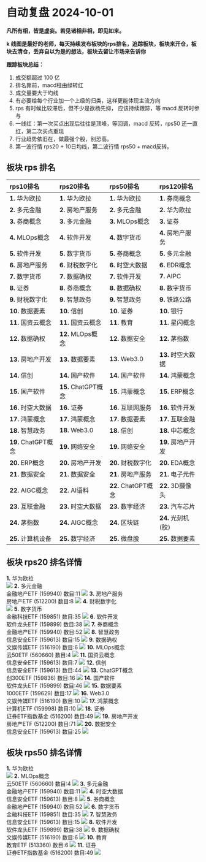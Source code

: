 # 自动复盘 2024-10-01

**凡所有相，皆是虚妄。若见诸相非相，即见如来。**

**k 线图是最好的老师，每天持续发布板块的rps排名，追踪板块，板块来开仓，板块去清仓，丢弃自以为是的想法，板块去留让市场来告诉你**
        
**跟踪板块总结：**
1. 成交额超过 100 亿
2. 排名靠前，macd柱由绿转红
3. 成交量要大于均线
4. 有必要给每个行业加一个上级的归类，这样更能体现主流方向
5. rps 有时候比较滞后，但不少是欲杨先抑， 应该持续跟踪，等 macd 反转时参与
6. 一线红：第一次买点出现后往往是顶峰，等回调，macd 反转，rps50 还一直红，第二次买点重现
7. 行业趋势依旧在，做最强个股，别恐高。
8. 第一波行情 rps20 + 10日均线，第二波行情 rps50 + macd反转。
        
## 板块 rps 排名
| rps10排名           | rps20排名           | rps50排名           | rps120排名         |
|:--------------------|:--------------------|:--------------------|:-------------------|
| **1.** 华为欧拉     | **1.** 华为欧拉     | **1.** 华为欧拉     | **1.** 券商概念    |
| **2.** 多元金融     | **2.** 房地产服务   | **2.** 多元金融     | **2.** 华为欧拉    |
| **3.** 券商概念     | **3.** 多元金融     | **3.** MLOps概念    | **3.** 证券        |
| **4.** MLOps概念    | **4.** 软件开发     | **4.** 数字货币     | **4.** 房地产服务  |
| **5.** 软件开发     | **5.** 数字货币     | **5.** 券商概念     | **5.** 多元金融    |
| **6.** 房地产服务   | **6.** 财税数字化   | **6.** 时空大数据   | **6.** EDR概念     |
| **7.** 数字货币     | **7.** 数据确权     | **7.** 软件开发     | **7.** AIPC        |
| **8.** 证券         | **8.** 券商概念     | **8.** 数据确权     | **8.** 数字货币    |
| **9.** 财税数字化   | **9.** 智慧政务     | **9.** 智慧政务     | **9.** 铁路公路    |
| **10.** 数据要素    | **10.** 信创        | **10.** 证券        | **10.** 银行       |
| **11.** 国资云概念  | **11.** 国资云概念  | **11.** 教育        | **11.** 星闪概念   |
| **12.** 数据确权    | **12.** MLOps概念   | **12.** 数据安全    | **12.** 茅指数     |
| **13.** 房地产开发  | **13.** 数据要素    | **13.** Web3.0      | **13.** 时空大数据 |
| **14.** 信创        | **14.** 国产软件    | **14.** 国产软件    | **14.** 鸿蒙概念   |
| **15.** 国产软件    | **15.** ChatGPT概念 | **15.** 鸿蒙概念    | **15.** ERP概念    |
| **16.** 时空大数据  | **16.** 证券        | **16.** 互联网服务  | **16.** 软件开发   |
| **17.** 鸿蒙概念    | **17.** 鸿蒙概念    | **17.** 数据要素    | **17.** 互联金融   |
| **18.** 智慧政务    | **18.** Web3.0      | **18.** 信创        | **18.** 中芯概念   |
| **19.** ChatGPT概念 | **19.** 网络安全    | **19.** 网络安全    | **19.** 房地产开发 |
| **20.** ERP概念     | **20.** 房地产开发  | **20.** 财税数字化  | **20.** EDA概念    |
| **21.** 数据安全    | **21.** 数据安全    | **21.** 房地产服务  | **21.** 电子元件   |
| **22.** AIGC概念    | **22.** AI语料      | **22.** ChatGPT概念 | **22.** 3D摄像头   |
| **23.** 互联金融    | **23.** 时空大数据  | **23.** 数字经济    | **23.** 汽车芯片   |
| **24.** 茅指数      | **24.** AIGC概念    | **24.** 区块链      | **24.** 光刻机(胶) |
| **25.** 计算机设备  | **25.** 数字经济    | **25.** 微盘股      | **25.** 数据要素   |
## 板块 rps20 排名详情
**1.** 华为欧拉<br/>
 ![](https://sykent-blog-image.oss-cn-beijing.aliyuncs.com/quant/image/2024/10/1727769733300-tmp.jpg)
**2.** 多元金融<br/>金融地产ETF (159940) 数目:11
 ![](https://sykent-blog-image.oss-cn-beijing.aliyuncs.com/quant/image/2024/10/1727769734987-tmp.jpg)
**3.** 房地产服务<br/>房地产ETF (512200) 数目:8
 ![](https://sykent-blog-image.oss-cn-beijing.aliyuncs.com/quant/image/2024/10/1727769736143-tmp.jpg)
**4.** 财税数字化<br/>
 ![](https://sykent-blog-image.oss-cn-beijing.aliyuncs.com/quant/image/2024/10/1727769736847-tmp.jpg)
**5.** 数字货币<br/>金融科技ETF (159851) 数目:35
 ![](https://sykent-blog-image.oss-cn-beijing.aliyuncs.com/quant/image/2024/10/1727769737861-tmp.jpg)
**6.** 软件开发<br/>软件龙头ETF (159899) 数目:38
 ![](https://sykent-blog-image.oss-cn-beijing.aliyuncs.com/quant/image/2024/10/1727769738974-tmp.jpg)
**7.** 券商概念<br/>金融地产ETF (159940) 数目:52
 ![](https://sykent-blog-image.oss-cn-beijing.aliyuncs.com/quant/image/2024/10/1727769739996-tmp.jpg)
**8.** 智慧政务<br/>信息安全ETF (159613) 数目:15
 ![](https://sykent-blog-image.oss-cn-beijing.aliyuncs.com/quant/image/2024/10/1727769741027-tmp.jpg)
**9.** 数据确权<br/>文娱传媒ETF (516190) 数目:6
 ![](https://sykent-blog-image.oss-cn-beijing.aliyuncs.com/quant/image/2024/10/1727769742046-tmp.jpg)
**10.** MLOps概念<br/>云50ETF (560660) 数目:4
 ![](https://sykent-blog-image.oss-cn-beijing.aliyuncs.com/quant/image/2024/10/1727769743079-tmp.jpg)
**11.** 国资云概念<br/>信息安全ETF (159613) 数目:7
 ![](https://sykent-blog-image.oss-cn-beijing.aliyuncs.com/quant/image/2024/10/1727769744136-tmp.jpg)
**12.** 信创<br/>信息安全ETF (159613) 数目:44
 ![](https://sykent-blog-image.oss-cn-beijing.aliyuncs.com/quant/image/2024/10/1727769745182-tmp.jpg)
**13.** ChatGPT概念<br/>创300ETF (159836) 数目:16
 ![](https://sykent-blog-image.oss-cn-beijing.aliyuncs.com/quant/image/2024/10/1727769746260-tmp.jpg)
**14.** 国产软件<br/>软件龙头ETF (159899) 数目:46
 ![](https://sykent-blog-image.oss-cn-beijing.aliyuncs.com/quant/image/2024/10/1727769747378-tmp.jpg)
**15.** 数据要素<br/>1000ETF (159629) 数目:17
 ![](https://sykent-blog-image.oss-cn-beijing.aliyuncs.com/quant/image/2024/10/1727769748362-tmp.jpg)
**16.** Web3.0<br/>文娱传媒ETF (516190) 数目:10
 ![](https://sykent-blog-image.oss-cn-beijing.aliyuncs.com/quant/image/2024/10/1727769749402-tmp.jpg)
**17.** 鸿蒙概念<br/>计算机ETF (159998) 数目:10
 ![](https://sykent-blog-image.oss-cn-beijing.aliyuncs.com/quant/image/2024/10/1727769750893-tmp.jpg)
**18.** 证券<br/>证券ETF指数基金 (516200) 数目:49
 ![](https://sykent-blog-image.oss-cn-beijing.aliyuncs.com/quant/image/2024/10/1727769752242-tmp.jpg)
**19.** 房地产开发<br/>房地产ETF (512200) 数目:71
 ![](https://sykent-blog-image.oss-cn-beijing.aliyuncs.com/quant/image/2024/10/1727769753479-tmp.jpg)
**20.** 数据安全<br/>信息安全ETF (159613) 数目:25
 ![](https://sykent-blog-image.oss-cn-beijing.aliyuncs.com/quant/image/2024/10/1727769754645-tmp.jpg)

## 板块 rps50 排名详情
**1.** 华为欧拉<br/>
 ![](https://sykent-blog-image.oss-cn-beijing.aliyuncs.com/quant/image/2024/10/1727769755744-tmp.jpg)
**2.** MLOps概念<br/>云50ETF (560660) 数目:4
 ![](https://sykent-blog-image.oss-cn-beijing.aliyuncs.com/quant/image/2024/10/1727769756728-tmp.jpg)
**3.** 多元金融<br/>金融地产ETF (159940) 数目:11
 ![](https://sykent-blog-image.oss-cn-beijing.aliyuncs.com/quant/image/2024/10/1727769757694-tmp.jpg)
**4.** 时空大数据<br/>信息安全ETF (159613) 数目:8
 ![](https://sykent-blog-image.oss-cn-beijing.aliyuncs.com/quant/image/2024/10/1727769758776-tmp.jpg)
**5.** 券商概念<br/>金融地产ETF (159940) 数目:52
 ![](https://sykent-blog-image.oss-cn-beijing.aliyuncs.com/quant/image/2024/10/1727769759744-tmp.jpg)
**6.** 数字货币<br/>金融科技ETF (159851) 数目:35
 ![](https://sykent-blog-image.oss-cn-beijing.aliyuncs.com/quant/image/2024/10/1727769760759-tmp.jpg)
**7.** 智慧政务<br/>信息安全ETF (159613) 数目:15
 ![](https://sykent-blog-image.oss-cn-beijing.aliyuncs.com/quant/image/2024/10/1727769761695-tmp.jpg)
**8.** 软件开发<br/>软件龙头ETF (159899) 数目:38
 ![](https://sykent-blog-image.oss-cn-beijing.aliyuncs.com/quant/image/2024/10/1727769762815-tmp.jpg)
**9.** 数据确权<br/>文娱传媒ETF (516190) 数目:6
 ![](https://sykent-blog-image.oss-cn-beijing.aliyuncs.com/quant/image/2024/10/1727769763778-tmp.jpg)
**10.** 教育<br/>教育ETF (513360) 数目:6
 ![](https://sykent-blog-image.oss-cn-beijing.aliyuncs.com/quant/image/2024/10/1727769764811-tmp.jpg)
**11.** 证券<br/>证券ETF指数基金 (516200) 数目:49
 ![](https://sykent-blog-image.oss-cn-beijing.aliyuncs.com/quant/image/2024/10/1727769765841-tmp.jpg)
